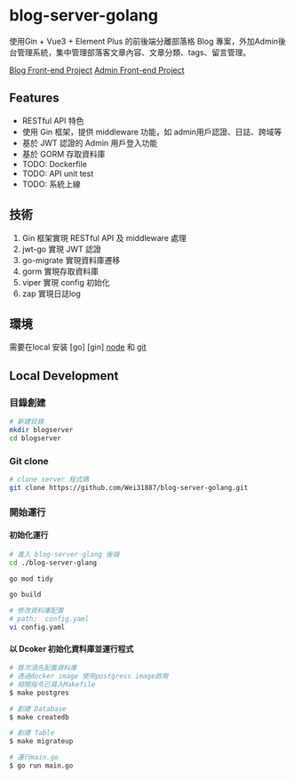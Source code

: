 # blog-server-golang

使用Gin + Vue3 + Element Plus 的前後端分離部落格 Blog 專案，外加Admin後台管理系統，集中管理部落客文章內容、文章分類、tags、留言管理。

[Blog Front-end Project](https://github.com/Wei31887/blog-front-vue)
[Admin Front-end Project](https://github.com/Wei31887/blog-admin-vue)

## Features

- RESTful API 特色
- 使用 Gin 框架，提供 middleware 功能，如 admin用戶認證、日誌、跨域等
- 基於 JWT 認證的 Admin 用戶登入功能
- 基於 GORM 存取資料庫
- TODO: Dockerfile
- TODO: API unit test
- TODO: 系統上線

## 技術

1. Gin 框架實現 RESTful API 及 middleware 處理
2. jwt-go 實現 JWT 認證
3. go-migrate 實現資料庫遷移
4. gorm 實現存取資料庫
5. viper 實現 config 初始化
6. zap 實現日誌log

## 環境

需要在local 安装 [go] [gin] [node](http://nodejs.org/) 和 [git](https://git-scm.com/) 

## Local Development

### 目錄創建

```bash
# 新建目錄
mkdir blogserver
cd blogserver
```

### Git clone

```bash
# clone server 程式碼
git clone https://github.com/Wei31887/blog-server-golang.git

```

### 開始運行

#### 初始化運行

```bash
# 進入 blog-server-glang 後端
cd ./blog-server-glang

go mod tidy

go build

# 修改資料庫配置 
# path:  config.yaml
vi config.yaml 
```

#### 以 Dcoker 初始化資料庫並運行程式

``` bash
# 首次須先配置資料庫
# 透過docker image 使用postgress image啟用
# 相關指令已寫入Makefile
$ make postgres

# 創建 Database
$ make createdb

# 創建 Table
$ make migrateup

# 運行main.go
$ go run main.go
```

